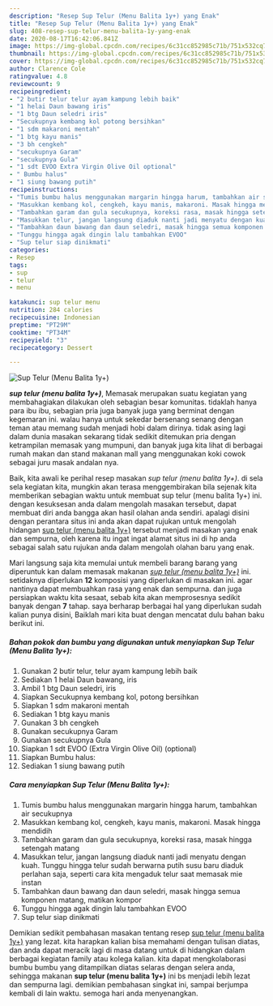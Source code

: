 ```yaml
---
description: "Resep Sup Telur (Menu Balita 1y+) yang Enak"
title: "Resep Sup Telur (Menu Balita 1y+) yang Enak"
slug: 408-resep-sup-telur-menu-balita-1y-yang-enak
date: 2020-08-17T16:42:06.841Z
image: https://img-global.cpcdn.com/recipes/6c31cc852985c71b/751x532cq70/sup-telur-menu-balita-1y-foto-resep-utama.jpg
thumbnail: https://img-global.cpcdn.com/recipes/6c31cc852985c71b/751x532cq70/sup-telur-menu-balita-1y-foto-resep-utama.jpg
cover: https://img-global.cpcdn.com/recipes/6c31cc852985c71b/751x532cq70/sup-telur-menu-balita-1y-foto-resep-utama.jpg
author: Clarence Cole
ratingvalue: 4.8
reviewcount: 9
recipeingredient:
- "2 butir telur telur ayam kampung lebih baik"
- "1 helai Daun bawang iris"
- "1 btg Daun seledri iris"
- "Secukupnya kembang kol potong bersihkan"
- "1 sdm makaroni mentah"
- "1 btg kayu manis"
- "3 bh cengkeh"
- "secukupnya Garam"
- "secukupnya Gula"
- "1 sdt EVOO Extra Virgin Olive Oil optional"
- " Bumbu halus"
- "1 siung bawang putih"
recipeinstructions:
- "Tumis bumbu halus menggunakan margarin hingga harum, tambahkan air secukupnya"
- "Masukkan kembang kol, cengkeh, kayu manis, makaroni. Masak hingga mendidih"
- "Tambahkan garam dan gula secukupnya, koreksi rasa, masak hingga setengah matang"
- "Masukkan telur, jangan langsung diaduk nanti jadi menyatu dengan kuah. Tunggu hingga telur sudah berwarna putih susu baru diaduk perlahan saja, seperti cara kita mengaduk telur saat memasak mie instan"
- "Tambahkan daun bawang dan daun seledri, masak hingga semua komponen matang, matikan kompor"
- "Tunggu hingga agak dingin lalu tambahkan EVOO"
- "Sup telur siap dinikmati"
categories:
- Resep
tags:
- sup
- telur
- menu

katakunci: sup telur menu 
nutrition: 284 calories
recipecuisine: Indonesian
preptime: "PT29M"
cooktime: "PT34M"
recipeyield: "3"
recipecategory: Dessert

---
```



![Sup Telur (Menu Balita 1y+)](https://img-global.cpcdn.com/recipes/6c31cc852985c71b/751x532cq70/sup-telur-menu-balita-1y-foto-resep-utama.jpg)

<b><i>sup telur (menu balita 1y+)</i></b>, Memasak merupakan suatu kegiatan yang membahagiakan dilakukan oleh sebagian besar komunitas. tidaklah hanya para ibu ibu, sebagian pria juga banyak juga yang berminat dengan kegemaran ini. walau hanya untuk sekedar bersenang senang dengan teman atau memang sudah menjadi hobi dalam dirinya. tidak asing lagi dalam dunia masakan sekarang tidak sedikit ditemukan pria dengan ketrampilan memasak yang mumpuni, dan banyak juga kita lihat di berbagai rumah makan dan stand makanan mall yang menggunakan koki cowok sebagai juru masak andalan nya.

Baik, kita awali ke perihal resep masakan <i>sup telur (menu balita 1y+)</i>. di sela sela kegiatan kita, mungkin akan terasa menggembirakan bila sejenak kita memberikan sebagian waktu untuk membuat sup telur (menu balita 1y+) ini. dengan kesuksesan anda dalam mengolah masakan tersebut, dapat membuat diri anda bangga akan hasil olahan anda sendiri. apalagi disini dengan perantara situs ini anda akan dapat rujukan untuk mengolah hidangan <u>sup telur (menu balita 1y+)</u> tersebut menjadi masakan yang enak dan sempurna, oleh karena itu ingat ingat alamat situs ini di hp anda sebagai salah satu rujukan anda dalam mengolah olahan baru yang enak.




Mari langsung saja kita memulai untuk membeli barang barang yang diperuntuk kan dalam memasak makanan <u><i>sup telur (menu balita 1y+)</i></u> ini. setidaknya diperlukan <b>12</b> komposisi yang diperlukan di masakan ini. agar nantinya dapat membuahkan rasa yang enak dan sempurna. dan juga persiapkan waktu kita sesaat, sebab kita akan memprosesnya sedikit banyak dengan <b>7</b> tahap. saya berharap berbagai hal yang diperlukan sudah kalian punya disini, Baiklah mari kita buat dengan mencatat dulu bahan baku berikut ini.

<!--inarticleads1-->

##### Bahan pokok dan bumbu yang digunakan untuk menyiapkan Sup Telur (Menu Balita 1y+):

1. Gunakan 2 butir telur, telur ayam kampung lebih baik
1. Sediakan 1 helai Daun bawang, iris
1. Ambil 1 btg Daun seledri, iris
1. Siapkan Secukupnya kembang kol, potong bersihkan
1. Siapkan 1 sdm makaroni mentah
1. Sediakan 1 btg kayu manis
1. Gunakan 3 bh cengkeh
1. Gunakan secukupnya Garam
1. Gunakan secukupnya Gula
1. Siapkan 1 sdt EVOO (Extra Virgin Olive Oil) (optional)
1. Siapkan  Bumbu halus:
1. Sediakan 1 siung bawang putih




<!--inarticleads2-->

##### Cara menyiapkan Sup Telur (Menu Balita 1y+):

1. Tumis bumbu halus menggunakan margarin hingga harum, tambahkan air secukupnya
1. Masukkan kembang kol, cengkeh, kayu manis, makaroni. Masak hingga mendidih
1. Tambahkan garam dan gula secukupnya, koreksi rasa, masak hingga setengah matang
1. Masukkan telur, jangan langsung diaduk nanti jadi menyatu dengan kuah. Tunggu hingga telur sudah berwarna putih susu baru diaduk perlahan saja, seperti cara kita mengaduk telur saat memasak mie instan
1. Tambahkan daun bawang dan daun seledri, masak hingga semua komponen matang, matikan kompor
1. Tunggu hingga agak dingin lalu tambahkan EVOO
1. Sup telur siap dinikmati




Demikian sedikit pembahasan masakan tentang resep <u>sup telur (menu balita 1y+)</u> yang lezat. kita harapkan kalian bisa memahami dengan tulisan diatas, dan anda dapat meracik lagi di masa datang untuk di hidangkan dalam berbagai kegiatan family atau kolega kalian. kita dapat mengkolaborasi bumbu bumbu yang ditampilkan diatas selaras dengan selera anda, sehingga makanan <b>sup telur (menu balita 1y+)</b> ini bs menjadi lebih lezat dan sempurna lagi. demikian pembahasan singkat ini, sampai berjumpa kembali di lain waktu. semoga hari anda menyenangkan.
